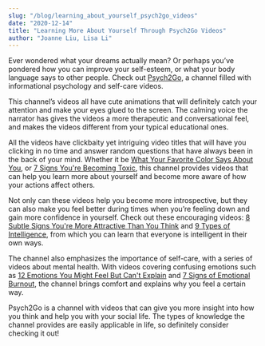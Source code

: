 ```yaml
---
slug: "/blog/learning_about_yourself_psych2go_videos"
date: "2020-12-14"
title: "Learning More About Yourself Through Psych2Go Videos"
author: "Joanne Liu, Lisa Li"
---
```


Ever wondered what your dreams actually mean? Or perhaps you’ve pondered how you can improve your self-esteem, or what your body language says to other people. Check out [Psych2Go](https://www.youtube.com/channel/UCkJEpR7JmS36tajD34Gp4VA), a channel filled with informational psychology and self-care videos.  

This channel’s videos all have cute animations that will definitely catch your attention and make your eyes glued to the screen. The calming voice the narrator has gives the videos a more therapeutic and conversational feel, and makes the videos different from your typical educational ones. 

All the videos have clickbaity yet intriguing video titles that will have you clicking in no time and answer random questions that have always been in the back of your mind. Whether it be [What Your Favorite Color Says About You](https://youtu.be/5Ju5-Sfni30), or [7 Signs You're Becoming Toxic](https://youtu.be/QIiLueBRYL8), this channel provides videos that can help you learn more about yourself and become more aware of how your actions affect others.  

Not only can these videos help you become more introspective, but they can also make you feel better during times when you’re feeling down and gain more confidence in yourself. Check out these encouraging videos: [8 Subtle Signs You're More Attractive Than You Think](https://youtu.be/ox-PkkqLE0I) and [9 Types of Intelligence](https://youtu.be/q_bU9x36FAQ), from which you can learn that everyone is intelligent in their own ways. 

The channel also emphasizes the importance of self-care, with a series of videos about mental health. With videos covering confusing emotions such as [12 Emotions You Might Feel But Can't Explain](https://youtu.be/bny9YViO15o) and [7 Signs of Emotional Burnout](https://youtu.be/CDvnw8eOjFQ), the channel brings comfort and explains why you feel a certain way. 

Psych2Go is a channel with videos that can give you more insight into how you think and help you with your social life. The types of knowledge the channel provides are easily applicable in life, so definitely consider checking it out!
